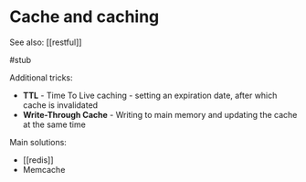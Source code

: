 # Cache and caching

See also: [[restful]]

#stub


Additional tricks:
* **TTL** - Time To Live caching - setting an expiration date, after which cache is invalidated
* **Write-Through Cache** - Writing to main memory and updating the cache at the same time

Main solutions:
* [[redis]]
* Memcache